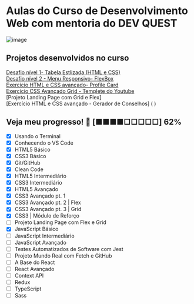 # Aulas do Curso de Desenvolvimento Web com mentoria do DEV QUEST 


![image](https://user-images.githubusercontent.com/105385268/183742811-aff87e37-52c9-4611-b249-f384447e6849.png)

## Projetos desenvolvidos no curso
[Desafio nível 1- Tabela Estlizada (HTML e CSS)](https://github.com/camilamaraschin/dev-quest-aulas/tree/main/Desafio-HTML-CSS)<br>
[Desafio nível 2 - Menu Responsivo- FlexBox](https://github.com/camilamaraschin/dev-quest-aulas-html-css/tree/main/Desafio%20CSS%20avan%C3%A7ado-%20Flexbox)<br>
[Exercício HTML e CSS avançado- Profile Card](https://github.com/camilamaraschin/CursoDevQuest/tree/main/Exercicio%20HTML%20e%20CSS%20Avan%C3%A7ad-%20Profile%20Card)<br>
[Exercício CSS Avançado Grid - Templete do Youtube](https://github.com/camilamaraschin/CursoDevQuest/tree/main/Exerc%C3%ADcios%20CSS%20avan%C3%A7ado%20-%20Grid)<br>
[Projeto Landing Page com Grid e Flex] <br>
[Exercício HTML e CSS avançado - Gerador de Conselhos] (  ) <br>


## Veja meu progresso! :green_heart: [■■■■□□□□□] 62%

- [X] Usando o Terminal
- [X] Conhecendo o VS Code
- [X] HTML5 Básico
- [X] CSS3 Básico
- [X] Git/GitHub
- [X] Clean Code
- [X] HTML5 Intermediário
- [X] CSS3 Intermediário
- [X] HTML5 Avançado
- [X] CSS3 Avançado pt. 1
- [X] CSS3 Avançado pt. 2 | Flex
- [X] CSS3 Avançado pt. 3 | Grid
- [X] CSS3 | Módulo de Reforço 
- [ ] Projeto Landing Page com Flex e Grid
- [X] JavaScript Básico
- [ ] JavaScript Intermediário
- [ ] JavaScript Avançado
- [ ] Testes Automatizados de Software com Jest
- [ ] Projeto Mundo Real com Fetch e GitHub
- [ ] A Base do React
- [ ] React Avançado
- [ ] Context API
- [ ] Redux
- [ ] TypeScript
- [ ] Sass
